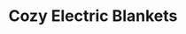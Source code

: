 ---
title: "Cozy Electric Blankets"
url: /rangreth-budgam/cozy-electric-blankets/
shop: Elektrisch
---